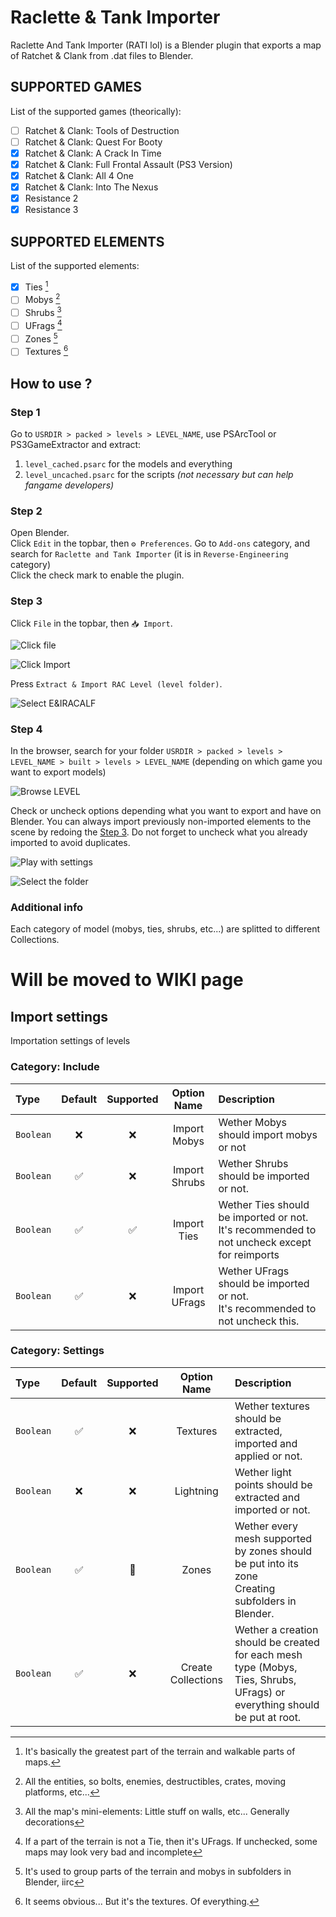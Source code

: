 # Raclette & Tank Importer
Raclette And Tank Importer (RATI lol) is a Blender plugin that exports a map of Ratchet &amp; Clank from .dat files to Blender.

## SUPPORTED GAMES
List of the supported games (theorically):
- [ ] Ratchet & Clank: Tools of Destruction
- [ ] Ratchet & Clank: Quest For Booty
- [x] Ratchet & Clank: A Crack In Time
- [x] Ratchet & Clank: Full Frontal Assault (PS3 Version)
- [x] Ratchet & Clank: All 4 One
- [x] Ratchet & Clank: Into The Nexus
- [x] Resistance 2
- [x] Resistance 3

## SUPPORTED ELEMENTS
List of the supported elements:
- [x] Ties [^1]
- [ ] Mobys [^2]
- [ ] Shrubs [^3]
- [ ] UFrags [^4]
- [ ] Zones [^5]
- [ ] Textures [^6]

## How to use ?
### Step 1
Go to `USRDIR > packed > levels > LEVEL_NAME`, use PSArcTool or PS3GameExtractor and extract:
1. `level_cached.psarc` for the models and everything
2. `level_uncached.psarc` for the scripts *(not necessary but can help fangame developers)*

### Step 2
Open Blender.  
Click `Edit` in the topbar, then `⚙ Preferences`.
Go to `Add-ons` category, and search for `Raclette and Tank Importer` (it is in `Reverse-Engineering` category)  
Click the check mark to enable the plugin.

### Step 3
Click `File` in the topbar, then `📥 Import`.  
  
![Click file](.gitresources/open_files.png)  
  
![Click Import](.gitresources/click_import.png)  
  
Press `Extract & Import RAC Level (level folder)`.  
  
![Select E&IRACALF](.gitresources/click_extract_rac_level.png)  
  

### Step 4
In the browser, search for your folder `USRDIR > packed > levels > LEVEL_NAME > built > levels > LEVEL_NAME` (depending on which game you want to export models)  
  
![Browse LEVEL](.gitresources/find_level_folder.png)  
  
Check or uncheck options depending what you want to export and have on Blender. You can always import previously non-imported elements to the scene by redoing the [Step 3](#user-content-step-3). Do not forget to uncheck what you already imported to avoid duplicates.  
  
![Play with settings](.gitresources/settings_overview.png)  
  
![Select the folder](.gitresources/select%20the%20folder.png)  
  

### Additional info
Each category of model (mobys, ties, shrubs, etc...) are splitted to different Collections.

# Will be moved to WIKI page

## Import settings
Importation settings of levels

### Category: Include
| Type      | Default | Supported |  Option Name  | Description                                                                                     |
|:----------|:-------:|:---------:|:-------------:|:------------------------------------------------------------------------------------------------|
| `Boolean` |    ❌    |     ❌     | Import Mobys  | Wether Mobys should import mobys or not                                                         |
| `Boolean` |    ✅    |     ❌     | Import Shrubs | Wether Shrubs should be imported or not.                                                        |
| `Boolean` |    ✅    |     ✅     |  Import Ties  | Wether Ties should be imported or not.<br/>It's recommended to not uncheck except for reimports |
| `Boolean` |    ✅    |     ❌     | Import UFrags | Wether UFrags should be imported or not.<br/>It's recommended to not uncheck this.              |
### Category: Settings
| Type      | Default | Supported |    Option Name     | Description                                                                                                                   |
|:----------|:-------:|:---------:|:------------------:|:------------------------------------------------------------------------------------------------------------------------------|
| `Boolean` |    ✅    |     ❌     |      Textures      | Wether textures should be extracted, imported and applied or not.                                                             |
| `Boolean` |    ❌    |     ❌     |     Lightning      | Wether light points should be extracted and imported or not.                                                                  |
| `Boolean` |    ✅    |     🚧     |       Zones        | Wether every mesh supported by zones should be put into its zone<br/>Creating subfolders in Blender.                          |
| `Boolean` |    ✅    |     ❌     | Create Collections | Wether a creation should be created for each mesh type (Mobys,<br/>Ties, Shrubs, UFrags) or everything should be put at root. |

[^1]: It's basically the greatest part of the terrain and walkable parts of maps.

[^2]: All the entities, so bolts, enemies, destructibles, crates, moving platforms, etc...

[^3]: All the map's mini-elements: Little stuff on walls, etc... Generally decorations

[^4]: If a part of the terrain is not a Tie, then it's UFrags. If unchecked, some maps may look very bad and incomplete

[^5]: It's used to group parts of the terrain and mobys in subfolders in Blender, iirc

[^6]: It seems obvious... But it's the textures. Of everything.
